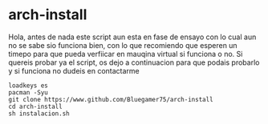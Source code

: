 # arch-install
Hola, antes de nada este script aun esta en fase de ensayo con lo cual aun no se sabe sio funciona bien, con lo que recomiendo que esperen un timepo para que pueda verfiicar en mauqina virtual si funciona o no. Si quereis probar ya el script, os dejo a continuacion para que podais probarlo y si funciona no dudeis en contactarme
```
loadkeys es
pacman -Syu
git clone https://www.github.com/Bluegamer75/arch-install
cd arch-install
sh instalacion.sh
```

